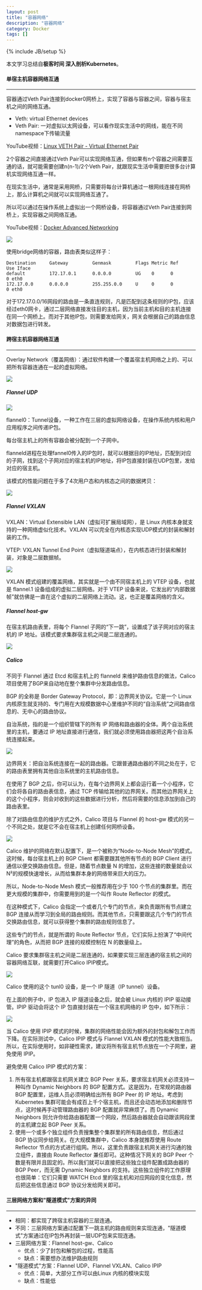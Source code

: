 ```yaml
---
layout: post
title: "容器网络"
description: "容器网络"
category: Docker
tags: []
---
```

{% include JB/setup %}

本文学习总结自**极客时间 深入剖析Kubernetes**。

#### 单宿主机容器网络互通
- - -

容器通过Veth Pair连接到docker0网桥上，实现了容器与容器之间，容器与宿主机之间的网络互通。

* Veth: virtual Ethernet devices
* Veth Pair: 一对虚拟以太网设备，可以看作现实生活中的网线，能在不同namespace下传输流量

YouTube视频：[Linux VETH Pair - Virtual Ethernet Pair](https://www.youtube.com/watch?v=FUHyWfRNhTk)

2个容器之间直接通过Veth Pair可以实现网络互通，但如果有n个容器之间需要互通的话，就可能需要创建n(n-1)/2个Veth Pair，就跟现实生活中需要把很多台计算机实现网络互通一样。

在现实生活中，通常是采用网桥，只需要将每台计算机通过一根网线连接在网桥上，那么计算机之间就可以实现网络互通了。

所以可以通过在操作系统上虚拟出一个网桥设备，将容器通过Veth Pair连接到网桥上，实现容器之间网络互通。

YouTube视频：[Docker Advanced Networking](https://www.youtube.com/watch?v=Xxhhdo2e-DA)

![](/assets/img/201902160101.png)

使用bridge网络的容器，路由表类似这样子：

```plaintext
Destination     Gateway         Genmask         Flags Metric Ref    Use Iface
default         172.17.0.1      0.0.0.0         UG    0      0        0 eth0
172.17.0.0      0.0.0.0         255.255.0.0     U     0      0        0 eth0
```

对于172.17.0.0/16网段的路由是一条直连规则，凡是匹配到这条规则的IP包，应该经过eth0网卡，通过二层网络直接发往目的主机，因为当前主机和目的主机连接在同一个网桥上。而对于其他IP包，则需要发给网关，网关会根据自己的路由信息对数据包进行转发。

<!--more-->

#### 跨宿主机容器网络互通
- - -

Overlay Network（覆盖网络）：通过软件构建一个覆盖宿主机网络之上的、可以把所有容器连通在一起的虚拟网络。

![](/assets/img/201902160102.png)

##### Flannel UDP

![](/assets/img/201902160103.png)

flannel0：Tunnel设备，一种工作在三层的虚拟网络设备，在操作系统内核和用户应用程序之间传递IP包。

每台宿主机上的所有容器会被分配到一个子网中。

flanneld进程在处理fannel0传入的IP包时，就可以根据目的IP地址，匹配到对应的子网，找到这个子网对应的宿主机的IP地址，将IP包直接封装在UDP包里，发给对应的宿主机。

该模式的性能问题在于多了4次用户态和内核态之间的数据拷贝：

![](/assets/img/201902160104.png)

##### Flannel VXLAN

VXLAN：Virtual Extensible LAN（虚拟可扩展局域网），是 Linux 内核本身就支持的一种网络虚似化技术。VXLAN 可以完全在内核态实现UDP模式的封装和解封装的工作。

VTEP: VXLAN Tunnel End Point（虚拟隧道端点），在内核态进行封装和解封装，对象是二层数据帧。

![](/assets/img/201902160105.png)

VXLAN 模式组建的覆盖网络，其实就是一个由不同宿主机上的 VTEP 设备，也就是 flannel.1 设备组成的虚拟二层网络。对于 VTEP 设备来说，它发出的“内部数据帧”就仿佛是一直在这个虚拟的二层网络上流动。这，也正是覆盖网络的含义。

##### Flannel host-gw

在宿主机路由表里，将每个 Flannel 子网的“下一跳”，设置成了该子网对应的宿主机的 IP 地址。该模式要求集群宿主机之间是二层连通的。

![](/assets/img/201902160106.png)

##### Calico

不同于 Flannel 通过 Etcd 和宿主机上的 flanneld 来维护路由信息的做法，Calico 项目使用了BGP来自动地在整个集群中分发路由信息。

BGP 的全称是 Border Gateway Protocol，即：边界网关协议。它是一个 Linux 内核原生就支持的、专门用在大规模数据中心里维护不同的“自治系统”之间路由信息的、无中心的路由协议。

自治系统，指的是一个组织管辖下的所有 IP 网络和路由器的全体。两个自治系统里的主机，要通过 IP 地址直接进行通信，我们就必须使用路由器把这两个自治系统连接起来。

![](/assets/img/201902160107.png)

边界网关：把自治系统连接在一起的路由器。它跟普通路由器的不同之处在于，它的路由表里拥有其他自治系统里的主机路由信息。

在使用了 BGP 之后，你可以认为，在每个边界网关上都会运行着一个小程序，它们会将各自的路由表信息，通过 TCP 传输给其他的边界网关。而其他边界网关上的这个小程序，则会对收到的这些数据进行分析，然后将需要的信息添加到自己的路由表里。

除了对路由信息的维护方式之外，Calico 项目与 Flannel 的 host-gw 模式的另一个不同之处，就是它不会在宿主机上创建任何网桥设备。

![](/assets/img/201902160108.png)

Calico 维护的网络在默认配置下，是一个被称为“Node-to-Node Mesh”的模式。这时候，每台宿主机上的 BGP Client 都需要跟其他所有节点的 BGP Client 进行通信以便交换路由信息。但是，随着节点数量 N 的增加，这些连接的数量就会以 N²的规模快速增长，从而给集群本身的网络带来巨大的压力。

所以，Node-to-Node Mesh 模式一般推荐用在少于 100 个节点的集群里。而在更大规模的集群中，你需要用到的是一个叫作 Route Reflector 的模式。

在这种模式下，Calico 会指定一个或者几个专门的节点，来负责跟所有节点建立 BGP 连接从而学习到全局的路由规则。而其他节点，只需要跟这几个专门的节点交换路由信息，就可以获得整个集群的路由规则信息了。

这些专门的节点，就是所谓的 Route Reflector 节点，它们实际上扮演了“中间代理”的角色，从而把 BGP 连接的规模控制在 N 的数量级上。

Calico 要求集群宿主机之间是二层连通的，如果要实现三层连通的宿主机之间的容器网络互联，就需要打开Calico IPIP模式。

![](/assets/img/201902160109.png)

Calico 使用的这个 tunl0 设备，是一个 IP 隧道（IP tunnel）设备。

在上面的例子中，IP 包进入 IP 隧道设备之后，就会被 Linux 内核的 IPIP 驱动接管。IPIP 驱动会将这个 IP 包直接封装在一个宿主机网络的 IP 包中，如下所示：

![](/assets/img/201902160110.png)

当 Calico 使用 IPIP 模式的时候，集群的网络性能会因为额外的封包和解包工作而下降。在实际测试中，Calico IPIP 模式与 Flannel VXLAN 模式的性能大致相当。所以，在实际使用时，如非硬性需求，建议将所有宿主机节点放在一个子网里，避免使用 IPIP。

避免使用 Calico IPIP 模式的方案：

1. 所有宿主机都跟宿主机网关建立 BGP Peer 关系，要求宿主机网关必须支持一种叫作 Dynamic Neighbors 的 BGP 配置方式。这是因为，在常规的路由器 BGP 配置里，运维人员必须明确给出所有 BGP Peer 的 IP 地址。考虑到 Kubernetes 集群可能会有成百上千个宿主机，而且还会动态地添加和删除节点，这时候再手动管理路由器的 BGP 配置就非常麻烦了。而 Dynamic Neighbors 则允许你给路由器配置一个网段，然后路由器就会自动跟该网段里的主机建立起 BGP Peer 关系。
1. 使用一个或多个独立组件负责搜集整个集群里的所有路由信息，然后通过 BGP 协议同步给网关。在大规模集群中，Calico 本身就推荐使用 Route Reflector 节点的方式进行组网。所以，这里负责跟宿主机网关进行沟通的独立组件，直接由 Route Reflector 兼任即可。这种情况下网关的 BGP Peer 个数是有限并且固定的。所以我们就可以直接把这些独立组件配置成路由器的 BGP Peer，而无需 Dynamic Neighbors 的支持。这些独立组件的工作原理也很简单：它们只需要 WATCH Etcd 里的宿主机和对应网段的变化信息，然后把这些信息通过 BGP 协议分发给网关即可。

#### 三层网络方案和"隧道模式"方案的异同
- - -

* 相同：都实现了跨宿主机容器的三层连通。
* 不同：三层网络方案通过配置下一跳主机的路由规则来实现连通，"隧道模式"方案通过在IP包外再封装一层UDP包来实现连通。
* 三层网络方案：Flannel host-gw、Calico
    * 优点：少了封包和解包的过程，性能高
    * 缺点：需要想办法维护路由规则
* "隧道模式"方案：Flannel UDP、Flannel VXLAN、Calico IPIP
    * 优点：简单，大部分工作可以由Linux 内核的模块实现
    * 缺点：性能低